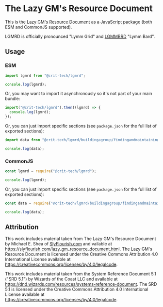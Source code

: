 # The Lazy GM's Resource Document

This is the [Lazy GM's Resource Document](https://slyflourish.com/lazy_gm_resource_document.html) as a JavaScript package (both ESM and CommonJS supported).

LGMRD is officially pronounced "Lymm Grid" and [LGMMBRD](https://www.npmjs.com/package/@crit-tech/lgmmbrd) "Lymm Bard".

## Usage

### ESM

```js
import lgmrd from "@crit-tech/lgmrd";

console.log(lgmrd);
```

Or, you may want to import it asynchronously so it's not part of your main bundle:

```js
import("@crit-tech/lgmrd").then((lgmrd) => {
  console.log(lgmrd);
});
```

Or, you can just import specific sections (see `package.json` for the full list of exported sections):

```js
import data from "@crit-tech/lgmrd/buildingagroup/findingandmaintainingasolidgroup";

console.log(data);
```

### CommonJS

```js
const lgmrd = require("@crit-tech/lgmrd");

console.log(lgmrd);
```

Or, you can just import specific sections (see `package.json` for the full list of exported sections):

```js
const data = require("@crit-tech/lgmrd/buildingagroup/findingandmaintainingasolidgroup");

console.log(data);
```

## Attribution

This work includes material taken from The Lazy GM's Resource Document by Michael E. Shea of [SlyFlourish.com](https://www.slyflourish.com) and vailable at https://slyflourish.com/lazy_gm_resource_document.html. The Lazy GM's Resource Document is licensed under the Creative Commons Attribution 4.0 International License available at https://creativecommons.org/licenses/by/4.0/legalcode.

This work includes material taken from the System Reference Document 5.1 ("SRD 5.1") by Wizards of the Coast LLC and available at https://dnd.wizards.com/resources/systems-reference-document. The SRD 5.1 is licensed under the Creative Commons Attribution 4.0 International License available at https://creativecommons.org/licenses/by/4.0/legalcode.

